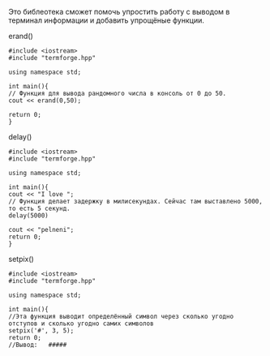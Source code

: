 Это библеотека сможет помочь упростить работу с выводом в терминал информации и добавить упрощёные функции.


erand()
```
#include <iostream>
#include "termforge.hpp"

using namespace std;

int main(){
// Функция для вывода рандомного числа в консоль от 0 до 50.
cout << erand(0,50);

return 0;
}
```

delay()
```
#include <iostream>
#include "termforge.hpp"

using namespace std;

int main(){
cout << "I love ";
// Функция делает задержку в милисекундах. Сейчас там выставлено 5000, то есть 5 секунд.
delay(5000)

cout << "pelneni";
return 0;
}
```

setpix()
```
#include <iostream>
#include "termforge.hpp"

using namespace std;

int main(){
//Эта функция выводит определённый символ через сколько угодно отступов и сколько угодно самих символов
setpix('#', 3, 5);
return 0;
//Вывод:   #####
```
